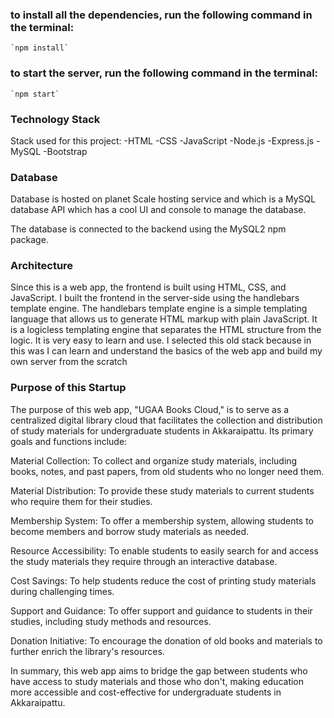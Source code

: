 ### to install all the dependencies, run the following command in the terminal:

```
`npm install`
```

### to start the server, run the following command in the terminal:

```
`npm start`
```

### Technology Stack

Stack used for this project:
-HTML
-CSS
-JavaScript
-Node.js
-Express.js
-MySQL
-Bootstrap

### Database

Database is hosted on planet Scale hosting service and which is a MySQL database API which has a cool UI and console to manage the database.

The database is connected to the backend using the MySQL2 npm package.

### Architecture

Since this is a web app, the frontend is built using HTML, CSS, and JavaScript. I built the frontend in the server-side using the handlebars template engine. The handlebars template engine is a simple templating language that allows us to generate HTML markup with plain JavaScript. It is a logicless templating engine that separates the HTML structure from the logic. It is very easy to learn and use.
I selected this old stack because in this was I can learn and understand the basics of the web app and build my own server from the scratch

### Purpose of this Startup

The purpose of this web app, "UGAA Books Cloud," is to serve as a centralized digital library cloud that facilitates the collection and distribution of study materials for undergraduate students in Akkaraipattu. Its primary goals and functions include:

Material Collection: To collect and organize study materials, including books, notes, and past papers, from old students who no longer need them.

Material Distribution: To provide these study materials to current students who require them for their studies.

Membership System: To offer a membership system, allowing students to become members and borrow study materials as needed.

Resource Accessibility: To enable students to easily search for and access the study materials they require through an interactive database.

Cost Savings: To help students reduce the cost of printing study materials during challenging times.

Support and Guidance: To offer support and guidance to students in their studies, including study methods and resources.

Donation Initiative: To encourage the donation of old books and materials to further enrich the library's resources.

In summary, this web app aims to bridge the gap between students who have access to study materials and those who don't, making education more accessible and cost-effective for undergraduate students in Akkaraipattu.

